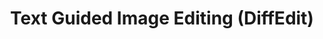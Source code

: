 ---
layout: page
title: Text Guided Image Editing (DiffEdit)
description: Leveraged DiffEdit, an innovative text-conditioned diffusion model for semantic image editing, integrating it with BLIP and other models into an interactive framework for a seamless end-to-end image generation and editing pipeline. Additionally, pioneered a novel technique for text-guided mask generation in DiffEdit, enabling precise object segmentation through textual queries.
img: assets/img/diffedit.png
redirect: https://ucladeepvision.github.io/CS188-Projects-2024Winter/2024/03/07/team28-Image-editting.html
importance: 1
category: Machine Learning
---